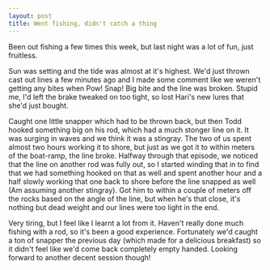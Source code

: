 ```yaml
---
layout: post
title: Went fishing, didn't catch a thing
---
```

Been out fishing a few times this week, but last night was a lot of fun, just fruitless.

Sun was setting and the tide was almost at it's highest. We'd just thrown cast out lines a few minutes ago and I made some comment like we weren't getting any bites when Pow! Snap! Big bite and the line was broken. Stupid me, I'd left the brake tweaked on too tight, so lost Hari's new lures that she'd just bought.

Caught one little snapper which had to be thrown back, but then Todd hooked something big on his rod, which had a much stonger line on it. It was surging in waves and we think it was a stingray. The two of us spent almost two hours working it to shore, but just as we got it to within meters of the boat-ramp, the line broke. Halfway through that episode, we noticed that the line on another rod was fully out, so I started winding that in to find that we had something hooked on that as well and spent another hour and a half slowly working that one back to shore before the line snapped as well (Am assuming another stingray). Got him to within a couple of meters off the rocks based on the angle of the line, but when he's that close, it's nothing but dead weight and our lines were too light in the end.

Very tiring, but I feel like I learnt a lot from it. Haven't really done much fishing with a rod, so it's been a good experience. Fortunately we'd caught a ton of snapper the previous day (which made for a delicious breakfast) so it didn't feel like we'd come back completely empty handed. Looking forward to another decent session though!